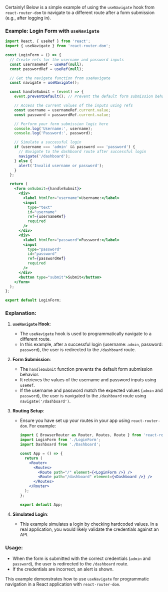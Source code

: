 Certainly! Below is a simple example of using the `useNavigate` hook from `react-router-dom` to navigate to a different route after a form submission (e.g., after logging in).

### Example: Login Form with `useNavigate`

```jsx
import React, { useRef } from 'react';
import { useNavigate } from 'react-router-dom';

const LoginForm = () => {
  // Create refs for the username and password inputs
  const usernameRef = useRef(null);
  const passwordRef = useRef(null);

  // Get the navigate function from useNavigate
  const navigate = useNavigate();

  const handleSubmit = (event) => {
    event.preventDefault(); // Prevent the default form submission behavior

    // Access the current values of the inputs using refs
    const username = usernameRef.current.value;
    const password = passwordRef.current.value;

    // Perform your form submission logic here
    console.log('Username:', username);
    console.log('Password:', password);

    // Simulate a successful login
    if (username === 'admin' && password === 'password') {
      // Navigate to the dashboard route after successful login
      navigate('/dashboard');
    } else {
      alert('Invalid username or password');
    }
  };

  return (
    <form onSubmit={handleSubmit}>
      <div>
        <label htmlFor="username">Username:</label>
        <input
          type="text"
          id="username"
          ref={usernameRef}
          required
        />
      </div>
      <div>
        <label htmlFor="password">Password:</label>
        <input
          type="password"
          id="password"
          ref={passwordRef}
          required
        />
      </div>
      <button type="submit">Submit</button>
    </form>
  );
};

export default LoginForm;
```

### Explanation:
1. **`useNavigate` Hook**:
   - The `useNavigate` hook is used to programmatically navigate to a different route.
   - In this example, after a successful login (username: `admin`, password: `password`), the user is redirected to the `/dashboard` route.

2. **Form Submission**:
   - The `handleSubmit` function prevents the default form submission behavior.
   - It retrieves the values of the username and password inputs using `useRef`.
   - If the username and password match the expected values (`admin` and `password`), the user is navigated to the `/dashboard` route using `navigate('/dashboard')`.

3. **Routing Setup**:
   - Ensure you have set up your routes in your app using `react-router-dom`. For example:
     ```jsx
     import { BrowserRouter as Router, Routes, Route } from 'react-router-dom';
     import LoginForm from './LoginForm';
     import Dashboard from './Dashboard';

     const App = () => {
       return (
         <Router>
           <Routes>
             <Route path="/" element={<LoginForm />} />
             <Route path="/dashboard" element={<Dashboard />} />
           </Routes>
         </Router>
       );
     };

     export default App;
     ```

4. **Simulated Login**:
   - This example simulates a login by checking hardcoded values. In a real application, you would likely validate the credentials against an API.

### Usage:
- When the form is submitted with the correct credentials (`admin` and `password`), the user is redirected to the `/dashboard` route.
- If the credentials are incorrect, an alert is shown.

This example demonstrates how to use `useNavigate` for programmatic navigation in a React application with `react-router-dom`.
